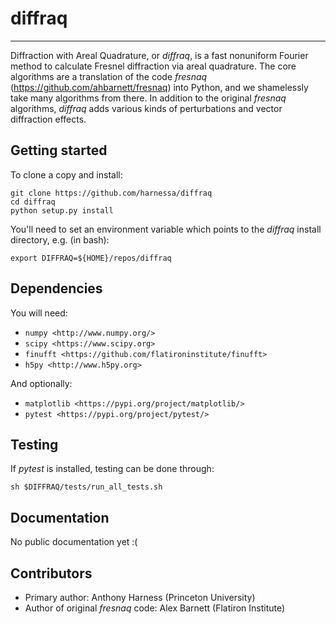 # diffraq
------------
Diffraction with Areal Quadrature, or _diffraq_, is a fast nonuniform Fourier
method to calculate Fresnel diffraction via areal quadrature. The core algorithms
are a translation of the code _fresnaq_ (https://github.com/ahbarnett/fresnaq)
into Python, and we shamelessly take many algorithms from there. In addition to
the original _fresnaq_ algorithms, _diffraq_ adds various kinds of perturbations
and vector diffraction effects. 

Getting started
---------------------
To clone a copy and install:

    git clone https://github.com/harnessa/diffraq
    cd diffraq
    python setup.py install

You'll need to set an environment variable which points to the _diffraq_ install directory, e.g. (in bash):

    export DIFFRAQ=${HOME}/repos/diffraq

Dependencies
--------------------
You will need:

- `numpy <http://www.numpy.org/>`
- `scipy <https://www.scipy.org>`
- `finufft <https://github.com/flatironinstitute/finufft>`
- `h5py <http://www.h5py.org>`

And optionally:
- `matplotlib <https://pypi.org/project/matplotlib/>`
- `pytest <https://pypi.org/project/pytest/>`

Testing
---------------------
If _pytest_ is installed, testing can be done through:

    sh $DIFFRAQ/tests/run_all_tests.sh

Documentation
--------------
No public documentation yet :(

Contributors
------------
 - Primary author: Anthony Harness (Princeton University)
 - Author of original _fresnaq_ code: Alex Barnett (Flatiron Institute)
